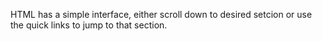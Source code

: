 HTML has a simple interface, either scroll down to desired setcion or use the quick links to jump to that section.
